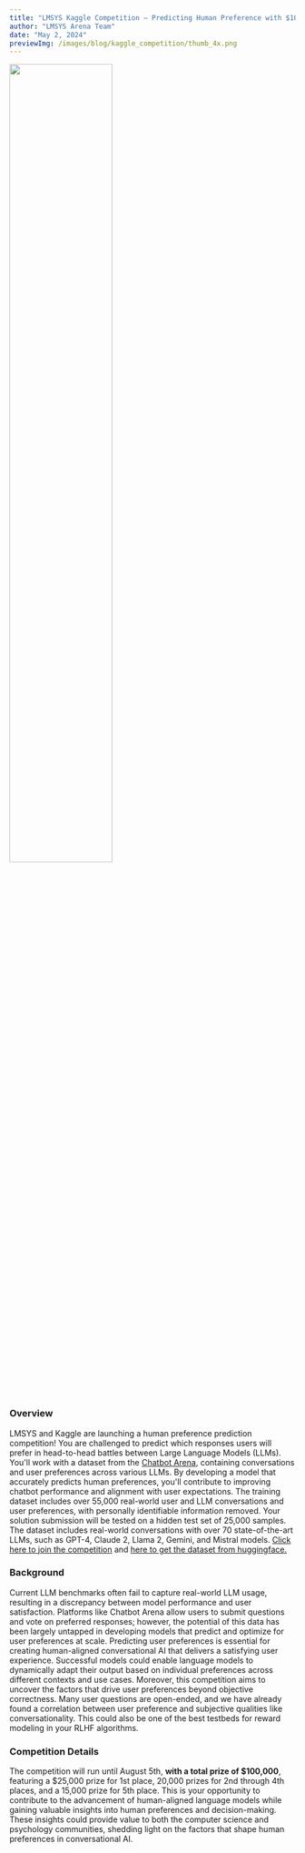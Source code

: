```yaml
---
title: "LMSYS Kaggle Competition – Predicting Human Preference with $100,000 in Prizes"
author: "LMSYS Arena Team"
date: "May 2, 2024"
previewImg: /images/blog/kaggle_competition/thumb_4x.png
---
```


<img src="/images/blog/kaggle_competition/header_4x.png" style="width: 60%; max-width: 60%; margin-left: auto; margin-right: auto; margin-top: 0px; margin-bottom: 0px"></img>

### Overview

LMSYS and Kaggle are launching a human preference prediction competition! You are challenged to predict which responses users will prefer in head-to-head battles between Large Language Models (LLMs). You'll work with a dataset from the [Chatbot Arena](https://chat.lmsys.org), containing conversations and user preferences across various LLMs. By developing a model that accurately predicts human preferences, you'll contribute to improving chatbot performance and alignment with user expectations. The training dataset includes over 55,000 real-world user and LLM conversations and user preferences, with personally identifiable information removed. Your solution submission will be tested on a hidden test set of 25,000 samples.
The dataset includes real-world conversations with over 70 state-of-the-art LLMs, such as GPT-4, Claude 2, Llama 2, Gemini, and Mistral models. [Click here to join the competition](https://www.kaggle.com/competitions/lmsys-chatbot-arena/overview) and [here to get the dataset from huggingface.](https://huggingface.co/datasets/lmsys/lmsys-arena-human-preference-55k)

### Background

Current LLM benchmarks often fail to capture real-world LLM usage, resulting in a discrepancy between model performance and user satisfaction. Platforms like Chatbot Arena allow users to submit questions and vote on preferred responses; however, the potential of this data has been largely untapped in developing models that predict and optimize for user preferences at scale. Predicting user preferences is essential for creating human-aligned conversational AI that delivers a satisfying user experience. Successful models could enable language models to dynamically adapt their output based on individual preferences across different contexts and use cases. Moreover, this competition aims to uncover the factors that drive user preferences beyond objective correctness. Many user questions are open-ended, and we have already found a correlation between user preference and subjective qualities like conversationality. This could also be one of the best testbeds for reward modeling in your RLHF algorithms.

### Competition Details

The competition will run until August 5th, **with a total prize of $100,000**, featuring a $25,000 prize for 1st place, 20,000 prizes for 2nd through 4th places, and a 15,000 prize for 5th place. This is your opportunity to contribute to the advancement of human-aligned language models while gaining valuable insights into human preferences and decision-making. These insights could provide value to both the computer science and psychology communities, shedding light on the factors that shape human preferences in conversational AI.
